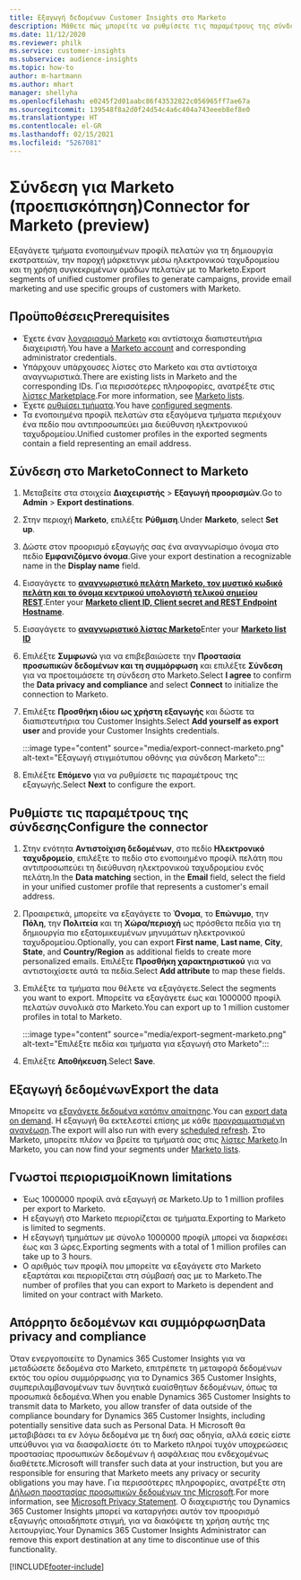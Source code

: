 ```yaml
---
title: Εξαγωγή δεδομένων Customer Insights στο Marketo
description: Μάθετε πώς μπορείτε να ρυθμίσετε τις παραμέτρους της σύνδεσης στο Marketo.
ms.date: 11/12/2020
ms.reviewer: philk
ms.service: customer-insights
ms.subservice: audience-insights
ms.topic: how-to
author: m-hartmann
ms.author: mhart
manager: shellyha
ms.openlocfilehash: e0245f2d01aabc86f43532822c056965ff7ae67a
ms.sourcegitcommit: 139548f8a2d0f24d54c4a6c404a743eeeb8ef8e0
ms.translationtype: HT
ms.contentlocale: el-GR
ms.lasthandoff: 02/15/2021
ms.locfileid: "5267081"
---
```

# <a name="connector-for-marketo-preview"></a><span data-ttu-id="89c42-103">Σύνδεση για Marketo (προεπισκόπηση)</span><span class="sxs-lookup"><span data-stu-id="89c42-103">Connector for Marketo (preview)</span></span>

<span data-ttu-id="89c42-104">Εξαγάγετε τμήματα ενοποιημένων προφίλ πελατών για τη δημιουργία εκστρατειών, την παροχή μάρκετινγκ μέσω ηλεκτρονικού ταχυδρομείου και τη χρήση συγκεκριμένων ομάδων πελατών με το Marketo.</span><span class="sxs-lookup"><span data-stu-id="89c42-104">Export segments of unified customer profiles to generate campaigns, provide email marketing and use specific groups of customers with Marketo.</span></span>

## <a name="prerequisites"></a><span data-ttu-id="89c42-105">Προϋποθέσεις</span><span class="sxs-lookup"><span data-stu-id="89c42-105">Prerequisites</span></span>

-   <span data-ttu-id="89c42-106">Έχετε έναν [λογαριασμό Marketo](https://login.marketo.com/) και αντίστοιχα διαπιστευτήρια διαχειριστή.</span><span class="sxs-lookup"><span data-stu-id="89c42-106">You have a [Marketo account](https://login.marketo.com/) and corresponding administrator credentials.</span></span>
-   <span data-ttu-id="89c42-107">Υπάρχουν υπάρχουσες λίστες στο Marketo και στα αντίστοιχα αναγνωριστικά.</span><span class="sxs-lookup"><span data-stu-id="89c42-107">There are existing lists in Marketo and the corresponding IDs.</span></span> <span data-ttu-id="89c42-108">Για περισσότερες πληροφορίες, ανατρέξτε στις [λίστες Marketplace](https://docs.marketo.com/display/public/DOCS/Understanding+Static+Lists).</span><span class="sxs-lookup"><span data-stu-id="89c42-108">For more information, see [Marketo lists](https://docs.marketo.com/display/public/DOCS/Understanding+Static+Lists).</span></span>
-   <span data-ttu-id="89c42-109">Έχετε [ρυθμίσει τμήματα](segments.md).</span><span class="sxs-lookup"><span data-stu-id="89c42-109">You have [configured segments](segments.md).</span></span>
-   <span data-ttu-id="89c42-110">Τα ενοποιημένα προφίλ πελατών στα εξαγόμενα τμήματα περιέχουν ένα πεδίο που αντιπροσωπεύει μια διεύθυνση ηλεκτρονικού ταχυδρομείου.</span><span class="sxs-lookup"><span data-stu-id="89c42-110">Unified customer profiles in the exported segments contain a field representing an email address.</span></span>

## <a name="connect-to-marketo"></a><span data-ttu-id="89c42-111">Σύνδεση στο Marketo</span><span class="sxs-lookup"><span data-stu-id="89c42-111">Connect to Marketo</span></span>

1. <span data-ttu-id="89c42-112">Μεταβείτε στα στοιχεία **Διαχειριστής** > **Εξαγωγή προορισμών**.</span><span class="sxs-lookup"><span data-stu-id="89c42-112">Go to **Admin** > **Export destinations**.</span></span>

1. <span data-ttu-id="89c42-113">Στην περιοχή **Marketo**, επιλέξτε **Ρύθμιση**.</span><span class="sxs-lookup"><span data-stu-id="89c42-113">Under **Marketo**, select **Set up**.</span></span>

1. <span data-ttu-id="89c42-114">Δώστε στον προορισμό εξαγωγής σας ένα αναγνωρίσιμο όνομα στο πεδίο **Εμφανιζόμενο όνομα**.</span><span class="sxs-lookup"><span data-stu-id="89c42-114">Give your export destination a recognizable name in the **Display name** field.</span></span>

1. <span data-ttu-id="89c42-115">Εισαγάγετε το **[αναγνωριστικό πελάτη Marketo, τον μυστικό κωδικό πελάτη και το όνομα κεντρικού υπολογιστή τελικού σημείου REST](https://developers.marketo.com/rest-api/authentication/)**.</span><span class="sxs-lookup"><span data-stu-id="89c42-115">Enter your **[Marketo client ID, Client secret and REST Endpoint Hostname](https://developers.marketo.com/rest-api/authentication/)**.</span></span>

1. <span data-ttu-id="89c42-116">Εισαγάγετε το **[αναγνωριστικό λίστας Marketo](https://docs.marketo.com/display/public/DOCS/Understanding+Static+Lists)**</span><span class="sxs-lookup"><span data-stu-id="89c42-116">Enter your **[Marketo list ID](https://docs.marketo.com/display/public/DOCS/Understanding+Static+Lists)**</span></span> 

1. <span data-ttu-id="89c42-117">Επιλέξτε **Συμφωνώ** για να επιβεβαιώσετε την **Προστασία προσωπικών δεδομένων και τη συμμόρφωση** και επιλέξτε **Σύνδεση** για να προετοιμάσετε τη σύνδεση στο Marketo.</span><span class="sxs-lookup"><span data-stu-id="89c42-117">Select **I agree** to confirm the **Data privacy and compliance** and select **Connect** to initialize the connection to Marketo.</span></span>

1. <span data-ttu-id="89c42-118">Επιλέξτε **Προσθήκη ιδίου ως χρήστη εξαγωγής** και δώστε τα διαπιστευτήρια του Customer Insights.</span><span class="sxs-lookup"><span data-stu-id="89c42-118">Select **Add yourself as export user** and provide your Customer Insights credentials.</span></span>

   :::image type="content" source="media/export-connect-marketo.png" alt-text="Εξαγωγή στιγμιότυπου οθόνης για σύνδεση Marketo":::

1. <span data-ttu-id="89c42-120">Επιλέξτε **Επόμενο** για να ρυθμίσετε τις παραμέτρους της εξαγωγής.</span><span class="sxs-lookup"><span data-stu-id="89c42-120">Select **Next** to configure the export.</span></span>

## <a name="configure-the-connector"></a><span data-ttu-id="89c42-121">Ρυθμίστε τις παραμέτρους της σύνδεσης</span><span class="sxs-lookup"><span data-stu-id="89c42-121">Configure the connector</span></span>

1. <span data-ttu-id="89c42-122">Στην ενότητα **Αντιστοίχιση δεδομένων**, στο πεδίο **Ηλεκτρονικό ταχυδρομείο**, επιλέξτε το πεδίο στο ενοποιημένο προφίλ πελάτη που αντιπροσωπεύει τη διεύθυνση ηλεκτρονικού ταχυδρομείου ενός πελάτη.</span><span class="sxs-lookup"><span data-stu-id="89c42-122">In the **Data matching** section, in the **Email** field, select the field in your unified customer profile that represents a customer's email address.</span></span> 

1. <span data-ttu-id="89c42-123">Προαιρετικά, μπορείτε να εξαγάγετε το **Όνομα**, το **Επώνυμο**, την **Πόλη**, την **Πολιτεία** και τη **Χώρα/περιοχή** ως πρόσθετα πεδία για τη δημιουργία πιο εξατομικευμένων μηνυμάτων ηλεκτρονικού ταχυδρομείου.</span><span class="sxs-lookup"><span data-stu-id="89c42-123">Optionally, you can export **First name**, **Last name**, **City**, **State**, and **Country/Region**  as additional fields to create more personalized emails.</span></span> <span data-ttu-id="89c42-124">Επιλέξτε **Προσθήκη χαρακτηριστικού** για να αντιστοιχίσετε αυτά τα πεδία.</span><span class="sxs-lookup"><span data-stu-id="89c42-124">Select **Add attribute** to map these fields.</span></span>

1. <span data-ttu-id="89c42-125">Επιλέξτε τα τμήματα που θέλετε να εξαγάγετε.</span><span class="sxs-lookup"><span data-stu-id="89c42-125">Select the segments you want to export.</span></span> <span data-ttu-id="89c42-126">Μπορείτε να εξαγάγετε έως και 1000000 προφίλ πελατών συνολικά στο Marketo.</span><span class="sxs-lookup"><span data-stu-id="89c42-126">You can export up to 1 million customer profiles in total to Marketo.</span></span>

   :::image type="content" source="media/export-segment-marketo.png" alt-text="Επιλέξτε πεδία και τμήματα για εξαγωγή στο Marketo":::

1. <span data-ttu-id="89c42-128">Επιλέξτε **Αποθήκευση**.</span><span class="sxs-lookup"><span data-stu-id="89c42-128">Select **Save**.</span></span>

## <a name="export-the-data"></a><span data-ttu-id="89c42-129">Εξαγωγή δεδομένων</span><span class="sxs-lookup"><span data-stu-id="89c42-129">Export the data</span></span>

<span data-ttu-id="89c42-130">Μπορείτε να [εξαγάγετε δεδομένα κατόπιν απαίτησης](export-destinations.md).</span><span class="sxs-lookup"><span data-stu-id="89c42-130">You can [export data on demand](export-destinations.md).</span></span> <span data-ttu-id="89c42-131">Η εξαγωγή θα εκτελεστεί επίσης με κάθε [προγραμματισμένη ανανέωση](system.md#schedule-tab).</span><span class="sxs-lookup"><span data-stu-id="89c42-131">The export will also run with every [scheduled refresh](system.md#schedule-tab).</span></span> <span data-ttu-id="89c42-132">Στο Marketo, μπορείτε πλέον να βρείτε τα τμήματά σας στις [λίστες Marketo](ttps://docs.marketo.com/display/public/DOCS/Understanding+Static+Lists).</span><span class="sxs-lookup"><span data-stu-id="89c42-132">In Marketo, you can now find your segments under [Marketo lists](ttps://docs.marketo.com/display/public/DOCS/Understanding+Static+Lists).</span></span>

## <a name="known-limitations"></a><span data-ttu-id="89c42-133">Γνωστοί περιορισμοί</span><span class="sxs-lookup"><span data-stu-id="89c42-133">Known limitations</span></span>

- <span data-ttu-id="89c42-134">Έως 1000000 προφίλ ανά εξαγωγή σε Marketo.</span><span class="sxs-lookup"><span data-stu-id="89c42-134">Up to 1 million profiles per export to Marketo.</span></span>
- <span data-ttu-id="89c42-135">Η εξαγωγή στο Marketo περιορίζεται σε τμήματα.</span><span class="sxs-lookup"><span data-stu-id="89c42-135">Exporting to Marketo is limited to segments.</span></span>
- <span data-ttu-id="89c42-136">Η εξαγωγή τμημάτων με σύνολο 1000000 προφίλ μπορεί να διαρκέσει έως και 3 ώρες.</span><span class="sxs-lookup"><span data-stu-id="89c42-136">Exporting segments with a total of 1 million profiles can take up to 3 hours.</span></span> 
- <span data-ttu-id="89c42-137">Ο αριθμός των προφίλ που μπορείτε να εξαγάγετε στο Marketo εξαρτάται και περιορίζεται στη σύμβασή σας με το Marketo.</span><span class="sxs-lookup"><span data-stu-id="89c42-137">The number of profiles that you can export to Marketo is dependent and limited on your contract with Marketo.</span></span>

## <a name="data-privacy-and-compliance"></a><span data-ttu-id="89c42-138">Απόρρητο δεδομένων και συμμόρφωση</span><span class="sxs-lookup"><span data-stu-id="89c42-138">Data privacy and compliance</span></span>

<span data-ttu-id="89c42-139">Όταν ενεργοποιείτε το Dynamics 365 Customer Insights για να μεταδώσετε δεδομένα στο Marketo, επιτρέπετε τη μεταφορά δεδομένων εκτός του ορίου συμμόρφωσης για το Dynamics 365 Customer Insights, συμπεριλαμβανομένων των δυνητικά ευαίσθητων δεδομένων, όπως τα προσωπικά δεδομένα.</span><span class="sxs-lookup"><span data-stu-id="89c42-139">When you enable Dynamics 365 Customer Insights to transmit data to Marketo, you allow transfer of data outside of the compliance boundary for Dynamics 365 Customer Insights, including potentially sensitive data such as Personal Data.</span></span> <span data-ttu-id="89c42-140">Η Microsoft θα μεταβιβάσει τα εν λόγω δεδομένα με τη δική σας οδηγία, αλλά εσείς είστε υπεύθυνοι για να διασφαλίσετε ότι το Marketo πληροί τυχόν υποχρεώσεις προστασίας προσωπικών δεδομένων ή ασφάλειας που ενδεχομένως διαθέτετε.</span><span class="sxs-lookup"><span data-stu-id="89c42-140">Microsoft will transfer such data at your instruction, but you are responsible for ensuring that Marketo meets any privacy or security obligations you may have.</span></span> <span data-ttu-id="89c42-141">Για περισσότερες πληροφορίες, ανατρέξτε στη [Δήλωση προστασίας προσωπικών δεδομένων της Microsoft](https://go.microsoft.com/fwlink/?linkid=396732).</span><span class="sxs-lookup"><span data-stu-id="89c42-141">For more information, see [Microsoft Privacy Statement](https://go.microsoft.com/fwlink/?linkid=396732).</span></span>
<span data-ttu-id="89c42-142">Ο διαχειριστής του Dynamics 365 Customer Insights μπορεί να καταργήσει αυτόν τον προορισμό εξαγωγής οποιαδήποτε στιγμή, για να διακόψετε τη χρήση αυτής της λειτουργίας.</span><span class="sxs-lookup"><span data-stu-id="89c42-142">Your Dynamics 365 Customer Insights Administrator can remove this export destination at any time to discontinue use of this functionality.</span></span>


[!INCLUDE[footer-include](../includes/footer-banner.md)]